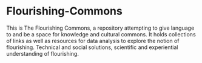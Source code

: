 # Flourishing-Commons
This is The Flourishing Commons, a repository attempting to give language to and be a space for knowledge and cultural commons. It holds collections of links as well as resources for data analysis to explore the notion of flourishing. Technical and social solutions, scientific and experiential understanding of flourishing. 

